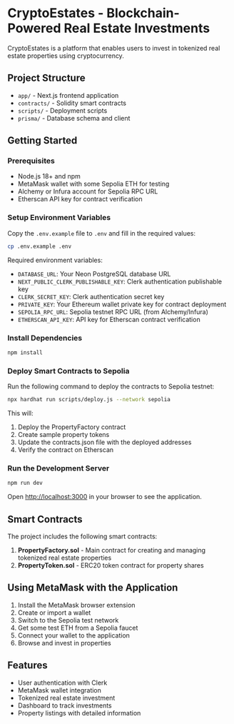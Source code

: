 # CryptoEstates - Blockchain-Powered Real Estate Investments

CryptoEstates is a platform that enables users to invest in tokenized real estate properties using cryptocurrency.

## Project Structure

- `app/` - Next.js frontend application
- `contracts/` - Solidity smart contracts
- `scripts/` - Deployment scripts
- `prisma/` - Database schema and client

## Getting Started

### Prerequisites

- Node.js 18+ and npm
- MetaMask wallet with some Sepolia ETH for testing
- Alchemy or Infura account for Sepolia RPC URL
- Etherscan API key for contract verification

### Setup Environment Variables

Copy the `.env.example` file to `.env` and fill in the required values:

```bash
cp .env.example .env
```

Required environment variables:

- `DATABASE_URL`: Your Neon PostgreSQL database URL
- `NEXT_PUBLIC_CLERK_PUBLISHABLE_KEY`: Clerk authentication publishable key
- `CLERK_SECRET_KEY`: Clerk authentication secret key
- `PRIVATE_KEY`: Your Ethereum wallet private key for contract deployment
- `SEPOLIA_RPC_URL`: Sepolia testnet RPC URL (from Alchemy/Infura)
- `ETHERSCAN_API_KEY`: API key for Etherscan contract verification

### Install Dependencies

```bash
npm install
```

### Deploy Smart Contracts to Sepolia

Run the following command to deploy the contracts to Sepolia testnet:

```bash
npx hardhat run scripts/deploy.js --network sepolia
```

This will:
1. Deploy the PropertyFactory contract
2. Create sample property tokens
3. Update the contracts.json file with the deployed addresses
4. Verify the contract on Etherscan

### Run the Development Server

```bash
npm run dev
```

Open [http://localhost:3000](http://localhost:3000) in your browser to see the application.

## Smart Contracts

The project includes the following smart contracts:

1. **PropertyFactory.sol** - Main contract for creating and managing tokenized real estate properties
2. **PropertyToken.sol** - ERC20 token contract for property shares

## Using MetaMask with the Application

1. Install the MetaMask browser extension
2. Create or import a wallet
3. Switch to the Sepolia test network
4. Get some test ETH from a Sepolia faucet
5. Connect your wallet to the application
6. Browse and invest in properties

## Features

- User authentication with Clerk
- MetaMask wallet integration
- Tokenized real estate investment
- Dashboard to track investments
- Property listings with detailed information
